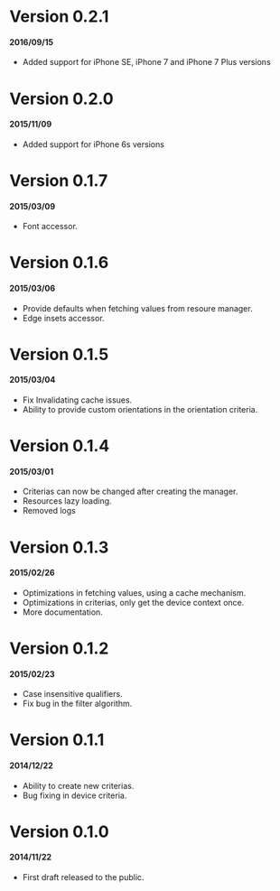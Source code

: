 # Version 0.2.1
#### 2016/09/15

- Added support for iPhone SE, iPhone 7 and iPhone 7 Plus versions

# Version 0.2.0
#### 2015/11/09

- Added support for iPhone 6s versions

# Version 0.1.7

#### 2015/03/09

 - Font accessor.

# Version 0.1.6

#### 2015/03/06

 - Provide defaults when fetching values from resoure manager.
 - Edge insets accessor.

# Version 0.1.5

#### 2015/03/04

 - Fix Invalidating cache issues.
 - Ability to provide custom orientations in the orientation criteria.

# Version 0.1.4

#### 2015/03/01

 - Criterias can now be changed after creating the manager.
 - Resources lazy loading.
 - Removed logs

# Version 0.1.3

#### 2015/02/26

 - Optimizations in fetching values, using a cache mechanism.
 - Optimizations in criterias, only get the device context once.
 - More documentation.

# Version 0.1.2

#### 2015/02/23

 - Case insensitive qualifiers.
 - Fix bug in the filter algorithm.
 
# Version 0.1.1

#### 2014/12/22

 - Ability to create new criterias.
 - Bug fixing in device criteria.

# Version 0.1.0

#### 2014/11/22

 - First draft released to the public.